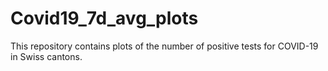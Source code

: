 # Covid19_7d_avg_plots

This repository contains plots of the number of positive tests for COVID-19 in Swiss cantons.
